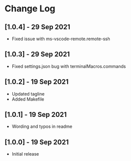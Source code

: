 # Change Log

## [1.0.4] - 29 Sep 2021
- Fixed issue with ms-vscode-remote.remote-ssh

## [1.0.3] - 29 Sep 2021
- Fixed settings.json bug with terminalMacros.commands

## [1.0.2] - 19 Sep 2021
- Updated tagline
- Added Makefile

## [1.0.1] - 19 Sep 2021
- Wording and typos in readme

## [1.0.0] - 19 Sep 2021

- Initial release